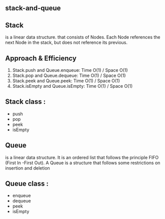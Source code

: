 ## stack-and-queue

## Stack
is a linear data structure. that consists of Nodes. Each Node references the next Node in the stack, but does not reference its previous.

## Approach & Efficiency
1. Stack.push and Queue.enqueue: Time O(1) / Space O(1)
2. Stack.pop and Queue.dequeue: Time O(1) / Space O(1)
3. Stack.peek and Queue.peek: Time O(1) / Space O(1)
4. Stack.isEmpty and Queue.isEmpty: Time O(1) / Space O(1)

## Stack class : 
* push
* pop
* peek
* isEmpty


## Queue
is a linear data structure. It is an ordered list that follows the principle FIFO (First In -First Out). A Queue is a structure that follows some restrictions on insertion and deletion

## Queue class : 
* enqueue
* dequeue
* peek
* isEmpty